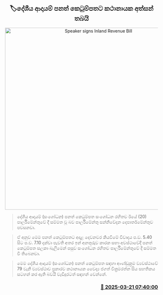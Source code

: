 <p align='center'><b><h2 align='center' title='Speaker signs Inland Revenue Bill'>🏷දේශීය ආදායම් පනත් කෙටුම්පතට කථානායක අත්සන් තබයි</h2></b></p>
<p align='center'><img src='https://helakuru.sgp1.cdn.digitaloceanspaces.com/esana/images/lib/jagath-wickramanayake-sing-new.jpg' width='600' alt='Speaker signs Inland Revenue Bill'></p>

> දේශීය ආදායම් (සංශෝධන) පනත් කෙටුම්පත සංශෝධන රහිතව ඊයේ (20) පාර්ලිමේන්තුවේ දී සම්මත වූ බව පාර්ලිමේන්තු සන්නිවේදන දෙපාර්තමේන්තුව පවසනවා.

> ඒ අනුව මෙම පනත් කෙටුම්පතට අදාළ දෙවනවර කියවීමේ විවාදය ප.ව. 5.40 සිට ප.ව. 7.10 දක්වා පැවති අතර ඉන් අනතුරුව කාරක සභා අවස්ථාවේදී පනත් කෙටුම්පත සලකා බැලීමෙන් පසුව සංශෝධන රහිතව පාර්ලිමේන්තුවේ දී සම්මත වී තිබෙනවා.

> මෙම දේශීය ආදායම් (සංශෝධන) පනත් කෙටුම්පත සඳහා ආණ්ඩුක්‍රම ව්‍යවස්ථාවේ 79 වැනි ව්‍යවස්ථාව ප්‍රකාරව කථානායක වෛද්‍ය ජගත් වික්‍රමරත්න සිය සහතිකය සටහන් කර ඇති බවයි වැඩිදුරටත් සඳහන් වෙන්නේ.  



<h3 align='right'><a href='https://www.helakuru.lk/esana/p/108505/'>📅 2025-03-21 07:40:00</a></h3>
